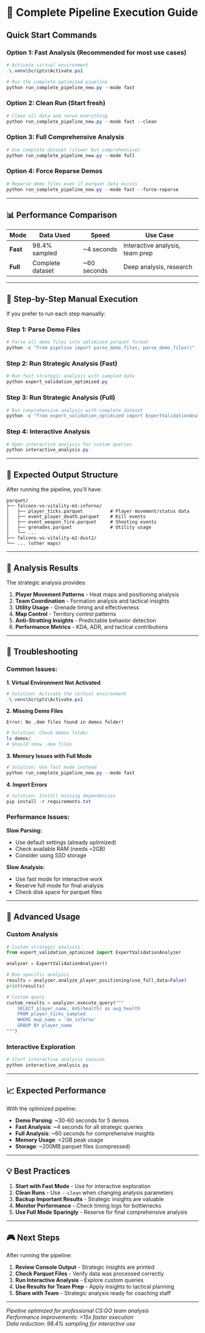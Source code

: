 # 🚀 Complete Pipeline Execution Guide

## Quick Start Commands

### **Option 1: Fast Analysis (Recommended for most use cases)**
```powershell
# Activate virtual environment
.\.venv\Scripts\Activate.ps1

# Run the complete optimized pipeline
python run_complete_pipeline_new.py --mode fast
```

### **Option 2: Clean Run (Start fresh)**
```powershell
# Clean all data and rerun everything
python run_complete_pipeline_new.py --mode fast --clean
```

### **Option 3: Full Comprehensive Analysis**
```powershell
# Use complete dataset (slower but comprehensive)
python run_complete_pipeline_new.py --mode full
```

### **Option 4: Force Reparse Demos**
```powershell
# Reparse demo files even if parquet data exists
python run_complete_pipeline_new.py --mode fast --force-reparse
```

---

## 📊 Performance Comparison

| Mode | Data Used | Speed | Use Case |
|------|-----------|--------|----------|
| **Fast** | 98.4% sampled | ~4 seconds | Interactive analysis, team prep |
| **Full** | Complete dataset | ~60 seconds | Deep analysis, research |

---

## 🔧 Step-by-Step Manual Execution

If you prefer to run each step manually:

### **Step 1: Parse Demo Files**
```powershell
# Parse all demo files into optimized parquet format
python -c "from pipeline import parse_demo_files; parse_demo_files()"
```

### **Step 2: Run Strategic Analysis (Fast)**
```powershell
# Run fast strategic analysis with sampled data
python expert_validation_optimized.py
```

### **Step 3: Run Strategic Analysis (Full)**
```powershell
# Run comprehensive analysis with complete dataset
python -c "from expert_validation_optimized import ExpertValidationAnalyzer; analyzer = ExpertValidationAnalyzer(); analyzer.run_all_analyses_full()"
```

### **Step 4: Interactive Analysis**
```powershell
# Open interactive analysis for custom queries
python interactive_analysis.py
```

---

## 📁 Expected Output Structure

After running the pipeline, you'll have:

```
parquet/
├── falcons-vs-vitality-m1-inferno/
│   ├── player_ticks.parquet          # Player movement/status data
│   ├── event_player_death.parquet    # Kill events
│   ├── event_weapon_fire.parquet     # Shooting events
│   ├── grenades.parquet              # Utility usage
│   └── ...
├── falcons-vs-vitality-m2-dust2/
└── ... (other maps)
```

---

## 🎯 Analysis Results

The strategic analysis provides:

1. **Player Movement Patterns** - Heat maps and positioning analysis
2. **Team Coordination** - Formation analysis and tactical insights
3. **Utility Usage** - Grenade timing and effectiveness
4. **Map Control** - Territory control patterns
5. **Anti-Stratting Insights** - Predictable behavior detection
6. **Performance Metrics** - KDA, ADR, and tactical contributions

---

## 🚨 Troubleshooting

### **Common Issues:**

**1. Virtual Environment Not Activated**
```powershell
# Solution: Activate the virtual environment
.\.venv\Scripts\Activate.ps1
```

**2. Missing Demo Files**
```
Error: No .dem files found in demos folder!
```
```powershell
# Solution: Check demos folder
ls demos/
# Should show .dem files
```

**3. Memory Issues with Full Mode**
```powershell
# Solution: Use fast mode instead
python run_complete_pipeline_new.py --mode fast
```

**4. Import Errors**
```powershell
# Solution: Install missing dependencies
pip install -r requirements.txt
```

### **Performance Issues:**

**Slow Parsing:**
- Use default settings (already optimized)
- Check available RAM (needs ~2GB)
- Consider using SSD storage

**Slow Analysis:**
- Use fast mode for interactive work
- Reserve full mode for final analysis
- Check disk space for parquet files

---

## 🔧 Advanced Usage

### **Custom Analysis**
```python
# Custom strategic analysis
from expert_validation_optimized import ExpertValidationAnalyzer

analyzer = ExpertValidationAnalyzer()

# Run specific analysis
results = analyzer.analyze_player_positioning(use_full_data=False)
print(results)

# Custom query
custom_results = analyzer.execute_query("""
    SELECT player_name, AVG(health) as avg_health 
    FROM player_ticks_sampled 
    WHERE map_name = 'de_inferno'
    GROUP BY player_name
""")
```

### **Interactive Exploration**
```powershell
# Start interactive analysis session
python interactive_analysis.py
```

---

## 📈 Expected Performance

With the optimized pipeline:

- **Demo Parsing**: ~30-60 seconds for 5 demos
- **Fast Analysis**: ~4 seconds for all strategic queries
- **Full Analysis**: ~60 seconds for comprehensive insights
- **Memory Usage**: <2GB peak usage
- **Storage**: ~200MB parquet files (compressed)

---

## 💡 Best Practices

1. **Start with Fast Mode** - Use for interactive exploration
2. **Clean Runs** - Use `--clean` when changing analysis parameters
3. **Backup Important Results** - Strategic insights are valuable
4. **Monitor Performance** - Check timing logs for bottlenecks
5. **Use Full Mode Sparingly** - Reserve for final comprehensive analysis

---

## 🎮 Next Steps

After running the pipeline:

1. **Review Console Output** - Strategic insights are printed
2. **Check Parquet Files** - Verify data was processed correctly
3. **Run Interactive Analysis** - Explore custom queries
4. **Use Results for Team Prep** - Apply insights to tactical planning
5. **Share with Team** - Strategic analysis ready for coaching staff

---

*Pipeline optimized for professional CS:GO team analysis*  
*Performance improvements: >15x faster execution*  
*Data reduction: 98.4% sampling for interactive use*
